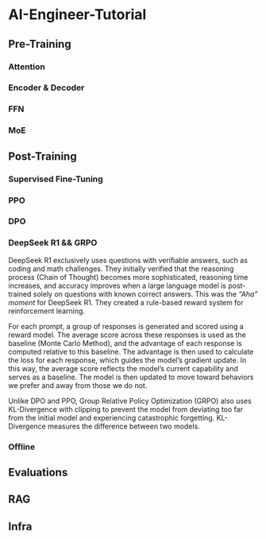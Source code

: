 # AI-Engineer-Tutorial
## Pre-Training
### Attention
### Encoder & Decoder
### FFN
### MoE
## Post-Training
### Supervised Fine-Tuning
### PPO
### DPO
### DeepSeek R1 && GRPO
DeepSeek R1 exclusively uses questions with verifiable answers, such as coding and math challenges. They initially verified that the reasoning process (Chain of Thought) becomes more sophisticated, reasoning time increases, and accuracy improves when a large language model is post-trained solely on questions with known correct answers. This was the *“Aha” moment* for DeepSeek R1. They created a rule-based reward system for reinforcement learning. 
  
For each prompt, a group of responses is generated and scored using a reward model. The average score across these responses is used as the baseline (Monte Carlo Method), and the advantage of each response is computed relative to this baseline. The advantage is then used to calculate the loss for each response, which guides the model’s gradient update. In this way, the average score reflects the model’s current capability and serves as a baseline. The model is then updated to move toward behaviors we prefer and away from those we do not.  
  
Unlike DPO and PPO, Group Relative Policy Optimization (GRPO) also uses KL-Divergence with clipping to prevent the model from deviating too far from the initial model and experiencing catastrophic forgetting. KL-Divergence measures the difference between two models.  

### Offline
## Evaluations
## RAG
## Infra
